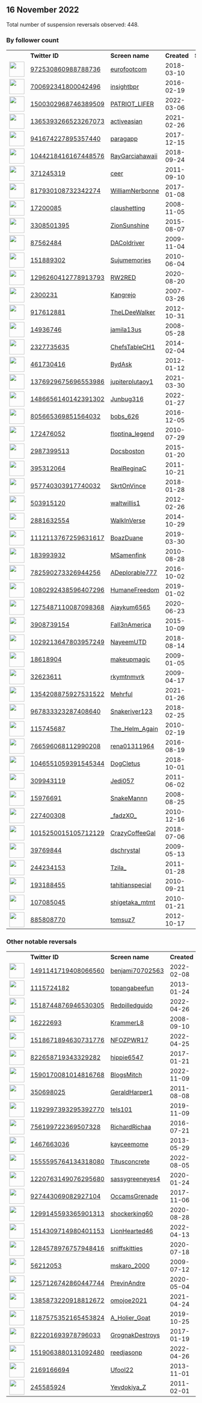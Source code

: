
## 16 November 2022
Total number of suspension reversals observed: 448.

### By follower count
<table><tr><th></th><th align="left">Twitter ID</th><th align="left">Screen name</th>
<th align="left">Created</th><th align="left">Status</th><th align="left">Suspended</th><th align="left">Followers</th>
<tr><td><a href="https://pbs.twimg.com/profile_images/1604176956282519552/FiuqMrsU_normal.jpg"><img src="https://pbs.twimg.com/profile_images/1604176956282519552/FiuqMrsU_normal.jpg" width="40px" height="40px" align="center"/></a></td><td><a href="https://twitter.com/intent/user?user_id=972530860988788736">972530860988788736</a></td><td><a href="https://twitter.com/eurofootcom">eurofootcom</a></td><td>2018-03-10</td><td align="center"></td><td>2022-11-09</td><td>392899</td></tr>
<tr><td><a href="https://pbs.twimg.com/profile_images/700693780576337920/duUnJt-1_normal.png"><img src="https://pbs.twimg.com/profile_images/700693780576337920/duUnJt-1_normal.png" width="40px" height="40px" align="center"/></a></td><td><a href="https://twitter.com/intent/user?user_id=700692341800042496">700692341800042496</a></td><td><a href="https://twitter.com/insightbpr">insightbpr</a></td><td>2016-02-19</td><td align="center"></td><td>2022-11-03</td><td>64817</td></tr>
<tr><td><a href="https://pbs.twimg.com/profile_images/1623134798414741506/q8e6nVO0_normal.jpg"><img src="https://pbs.twimg.com/profile_images/1623134798414741506/q8e6nVO0_normal.jpg" width="40px" height="40px" align="center"/></a></td><td><a href="https://twitter.com/intent/user?user_id=1500302968746389509">1500302968746389509</a></td><td><a href="https://twitter.com/PATRIOT_LIFER">PATRIOT_LIFER</a></td><td>2022-03-06</td><td align="center"></td><td>2022-10-20</td><td>37807</td></tr>
<tr><td><a href="https://pbs.twimg.com/profile_images/1389800856250306563/O42VwIG4_normal.jpg"><img src="https://pbs.twimg.com/profile_images/1389800856250306563/O42VwIG4_normal.jpg" width="40px" height="40px" align="center"/></a></td><td><a href="https://twitter.com/intent/user?user_id=1365393266523267073">1365393266523267073</a></td><td><a href="https://twitter.com/activeasian">activeasian</a></td><td>2021-02-26</td><td align="center"></td><td>2022-10-24</td><td>34285</td></tr>
<tr><td><a href="https://pbs.twimg.com/profile_images/1590893517458612225/YBImCScl_normal.jpg"><img src="https://pbs.twimg.com/profile_images/1590893517458612225/YBImCScl_normal.jpg" width="40px" height="40px" align="center"/></a></td><td><a href="https://twitter.com/intent/user?user_id=941674227895357440">941674227895357440</a></td><td><a href="https://twitter.com/paragapp">paragapp</a></td><td>2017-12-15</td><td align="center"></td><td>2022-11-14</td><td>29908</td></tr>
<tr><td><a href="https://pbs.twimg.com/profile_images/1347927131804864512/aCNoeDEa_normal.jpg"><img src="https://pbs.twimg.com/profile_images/1347927131804864512/aCNoeDEa_normal.jpg" width="40px" height="40px" align="center"/></a></td><td><a href="https://twitter.com/intent/user?user_id=1044218416167448576">1044218416167448576</a></td><td><a href="https://twitter.com/RayGarciahawaii">RayGarciahawaii</a></td><td>2018-09-24</td><td align="center"></td><td>2022-10-29</td><td>25950</td></tr>
<tr><td><a href="https://pbs.twimg.com/profile_images/1588185049412796417/ZrnW6zNM_normal.jpg"><img src="https://pbs.twimg.com/profile_images/1588185049412796417/ZrnW6zNM_normal.jpg" width="40px" height="40px" align="center"/></a></td><td><a href="https://twitter.com/intent/user?user_id=371245319">371245319</a></td><td><a href="https://twitter.com/ceer">ceer</a></td><td>2011-09-10</td><td align="center"></td><td>2022-11-14</td><td>24124</td></tr>
<tr><td><a href="https://pbs.twimg.com/profile_images/919686834589982721/RTj9PtER_normal.jpg"><img src="https://pbs.twimg.com/profile_images/919686834589982721/RTj9PtER_normal.jpg" width="40px" height="40px" align="center"/></a></td><td><a href="https://twitter.com/intent/user?user_id=817930108732342274">817930108732342274</a></td><td><a href="https://twitter.com/WilliamNerbonne">WilliamNerbonne</a></td><td>2017-01-08</td><td align="center"></td><td></td><td>13500</td></tr>
<tr><td><a href="https://pbs.twimg.com/profile_images/547189730631094272/StYc0b6a_normal.jpeg"><img src="https://pbs.twimg.com/profile_images/547189730631094272/StYc0b6a_normal.jpeg" width="40px" height="40px" align="center"/></a></td><td><a href="https://twitter.com/intent/user?user_id=17200085">17200085</a></td><td><a href="https://twitter.com/claushetting">claushetting</a></td><td>2008-11-05</td><td align="center"></td><td>2022-11-11</td><td>12369</td></tr>
<tr><td><a href="https://pbs.twimg.com/profile_images/1136115567172042752/O2sNmYVG_normal.jpg"><img src="https://pbs.twimg.com/profile_images/1136115567172042752/O2sNmYVG_normal.jpg" width="40px" height="40px" align="center"/></a></td><td><a href="https://twitter.com/intent/user?user_id=3308501395">3308501395</a></td><td><a href="https://twitter.com/ZionSunshine">ZionSunshine</a></td><td>2015-08-07</td><td align="center"></td><td>2022-10-28</td><td>12207</td></tr>
<tr><td><a href="https://pbs.twimg.com/profile_images/1325141432592523265/C2QUCvoX_normal.jpg"><img src="https://pbs.twimg.com/profile_images/1325141432592523265/C2QUCvoX_normal.jpg" width="40px" height="40px" align="center"/></a></td><td><a href="https://twitter.com/intent/user?user_id=87562484">87562484</a></td><td><a href="https://twitter.com/DAColdriver">DAColdriver</a></td><td>2009-11-04</td><td align="center"></td><td>2022-10-29</td><td>11864</td></tr>
<tr><td><a href="https://pbs.twimg.com/profile_images/1615333765324345352/M-UPpTCA_normal.jpg"><img src="https://pbs.twimg.com/profile_images/1615333765324345352/M-UPpTCA_normal.jpg" width="40px" height="40px" align="center"/></a></td><td><a href="https://twitter.com/intent/user?user_id=151889302">151889302</a></td><td><a href="https://twitter.com/Sujumemories">Sujumemories</a></td><td>2010-06-04</td><td align="center"></td><td></td><td>11083</td></tr>
<tr><td><a href="https://pbs.twimg.com/profile_images/1350156216429907970/SsHli1Yv_normal.jpg"><img src="https://pbs.twimg.com/profile_images/1350156216429907970/SsHli1Yv_normal.jpg" width="40px" height="40px" align="center"/></a></td><td><a href="https://twitter.com/intent/user?user_id=1296260412778913793">1296260412778913793</a></td><td><a href="https://twitter.com/RW2RED">RW2RED</a></td><td>2020-08-20</td><td align="center"></td><td>2022-10-29</td><td>9651</td></tr>
<tr><td><a href="https://pbs.twimg.com/profile_images/1592686589532053504/5yxOvxcK_normal.jpg"><img src="https://pbs.twimg.com/profile_images/1592686589532053504/5yxOvxcK_normal.jpg" width="40px" height="40px" align="center"/></a></td><td><a href="https://twitter.com/intent/user?user_id=2300231">2300231</a></td><td><a href="https://twitter.com/Kangrejo">Kangrejo</a></td><td>2007-03-26</td><td align="center"></td><td></td><td>9469</td></tr>
<tr><td><a href="https://pbs.twimg.com/profile_images/1620932829487009792/NEeyPZzc_normal.jpg"><img src="https://pbs.twimg.com/profile_images/1620932829487009792/NEeyPZzc_normal.jpg" width="40px" height="40px" align="center"/></a></td><td><a href="https://twitter.com/intent/user?user_id=917612881">917612881</a></td><td><a href="https://twitter.com/TheLDeeWalker">TheLDeeWalker</a></td><td>2012-10-31</td><td align="center"></td><td></td><td>8341</td></tr>
<tr><td><a href="https://pbs.twimg.com/profile_images/1194288963919339520/YU4u_45u_normal.jpg"><img src="https://pbs.twimg.com/profile_images/1194288963919339520/YU4u_45u_normal.jpg" width="40px" height="40px" align="center"/></a></td><td><a href="https://twitter.com/intent/user?user_id=14936746">14936746</a></td><td><a href="https://twitter.com/jamila13us">jamila13us</a></td><td>2008-05-28</td><td align="center"></td><td>2022-10-28</td><td>7266</td></tr>
<tr><td><a href="https://pbs.twimg.com/profile_images/1339938755256459266/csnZBR2B_normal.jpg"><img src="https://pbs.twimg.com/profile_images/1339938755256459266/csnZBR2B_normal.jpg" width="40px" height="40px" align="center"/></a></td><td><a href="https://twitter.com/intent/user?user_id=2327735635">2327735635</a></td><td><a href="https://twitter.com/ChefsTableCH1">ChefsTableCH1</a></td><td>2014-02-04</td><td align="center"></td><td></td><td>7231</td></tr>
<tr><td><a href="https://pbs.twimg.com/profile_images/1380204701468127239/zbJzqXG4_normal.jpg"><img src="https://pbs.twimg.com/profile_images/1380204701468127239/zbJzqXG4_normal.jpg" width="40px" height="40px" align="center"/></a></td><td><a href="https://twitter.com/intent/user?user_id=461730416">461730416</a></td><td><a href="https://twitter.com/BydAsk">BydAsk</a></td><td>2012-01-12</td><td align="center"></td><td>2022-10-29</td><td>7004</td></tr>
<tr><td><a href="https://pbs.twimg.com/profile_images/1381705940446150660/wkMFMx2T_normal.jpg"><img src="https://pbs.twimg.com/profile_images/1381705940446150660/wkMFMx2T_normal.jpg" width="40px" height="40px" align="center"/></a></td><td><a href="https://twitter.com/intent/user?user_id=1376929675696553986">1376929675696553986</a></td><td><a href="https://twitter.com/jupiterplutaoy1">jupiterplutaoy1</a></td><td>2021-03-30</td><td align="center"></td><td>2022-09-11</td><td>5901</td></tr>
<tr><td><a href="https://pbs.twimg.com/profile_images/1565436959085961218/sg82-mr9_normal.jpg"><img src="https://pbs.twimg.com/profile_images/1565436959085961218/sg82-mr9_normal.jpg" width="40px" height="40px" align="center"/></a></td><td><a href="https://twitter.com/intent/user?user_id=1486656140142391302">1486656140142391302</a></td><td><a href="https://twitter.com/Junbug316">Junbug316</a></td><td>2022-01-27</td><td align="center"></td><td>2022-10-29</td><td>5007</td></tr>
<tr><td><a href="https://pbs.twimg.com/profile_images/1348015715727634433/GWujaUQh_normal.jpg"><img src="https://pbs.twimg.com/profile_images/1348015715727634433/GWujaUQh_normal.jpg" width="40px" height="40px" align="center"/></a></td><td><a href="https://twitter.com/intent/user?user_id=805665369851564032">805665369851564032</a></td><td><a href="https://twitter.com/bobs_626">bobs_626</a></td><td>2016-12-05</td><td align="center"></td><td></td><td>4921</td></tr>
<tr><td><a href="https://pbs.twimg.com/profile_images/1593108590146908160/BQltwOF1_normal.jpg"><img src="https://pbs.twimg.com/profile_images/1593108590146908160/BQltwOF1_normal.jpg" width="40px" height="40px" align="center"/></a></td><td><a href="https://twitter.com/intent/user?user_id=172476052">172476052</a></td><td><a href="https://twitter.com/floptina_legend">floptina_legend</a></td><td>2010-07-29</td><td align="center"></td><td></td><td>4812</td></tr>
<tr><td><a href="https://pbs.twimg.com/profile_images/1328027456817819653/fLCHUeOw_normal.jpg"><img src="https://pbs.twimg.com/profile_images/1328027456817819653/fLCHUeOw_normal.jpg" width="40px" height="40px" align="center"/></a></td><td><a href="https://twitter.com/intent/user?user_id=2987399513">2987399513</a></td><td><a href="https://twitter.com/Docsboston">Docsboston</a></td><td>2015-01-20</td><td align="center"></td><td></td><td>4793</td></tr>
<tr><td><a href="https://pbs.twimg.com/profile_images/1599062182288916482/1ODJb0hf_normal.jpg"><img src="https://pbs.twimg.com/profile_images/1599062182288916482/1ODJb0hf_normal.jpg" width="40px" height="40px" align="center"/></a></td><td><a href="https://twitter.com/intent/user?user_id=395312064">395312064</a></td><td><a href="https://twitter.com/RealReginaC">RealReginaC</a></td><td>2011-10-21</td><td align="center"></td><td></td><td>4543</td></tr>
<tr><td><a href="https://pbs.twimg.com/profile_images/1366956091104505859/AzstNim1_normal.jpg"><img src="https://pbs.twimg.com/profile_images/1366956091104505859/AzstNim1_normal.jpg" width="40px" height="40px" align="center"/></a></td><td><a href="https://twitter.com/intent/user?user_id=957740303917740032">957740303917740032</a></td><td><a href="https://twitter.com/SkrtOnVince">SkrtOnVince</a></td><td>2018-01-28</td><td align="center"></td><td></td><td>4526</td></tr>
<tr><td><a href="https://pbs.twimg.com/profile_images/1150961052701474816/G0b_41Oj_normal.png"><img src="https://pbs.twimg.com/profile_images/1150961052701474816/G0b_41Oj_normal.png" width="40px" height="40px" align="center"/></a></td><td><a href="https://twitter.com/intent/user?user_id=503915120">503915120</a></td><td><a href="https://twitter.com/waltwillis1">waltwillis1</a></td><td>2012-02-26</td><td align="center"></td><td>2022-10-29</td><td>4451</td></tr>
<tr><td><a href="https://pbs.twimg.com/profile_images/1592785657377660928/2S29bgez_normal.jpg"><img src="https://pbs.twimg.com/profile_images/1592785657377660928/2S29bgez_normal.jpg" width="40px" height="40px" align="center"/></a></td><td><a href="https://twitter.com/intent/user?user_id=2881632554">2881632554</a></td><td><a href="https://twitter.com/WalkInVerse">WalkInVerse</a></td><td>2014-10-29</td><td align="center"></td><td></td><td>4421</td></tr>
<tr><td><a href="https://pbs.twimg.com/profile_images/1462273980451078149/plaIicQT_normal.jpg"><img src="https://pbs.twimg.com/profile_images/1462273980451078149/plaIicQT_normal.jpg" width="40px" height="40px" align="center"/></a></td><td><a href="https://twitter.com/intent/user?user_id=1112113767259631617">1112113767259631617</a></td><td><a href="https://twitter.com/BoazDuane">BoazDuane</a></td><td>2019-03-30</td><td align="center"></td><td>2022-10-29</td><td>4188</td></tr>
<tr><td><a href="https://pbs.twimg.com/profile_images/816282731604803585/LACCKkAy_normal.jpg"><img src="https://pbs.twimg.com/profile_images/816282731604803585/LACCKkAy_normal.jpg" width="40px" height="40px" align="center"/></a></td><td><a href="https://twitter.com/intent/user?user_id=183993932">183993932</a></td><td><a href="https://twitter.com/MSamenfink">MSamenfink</a></td><td>2010-08-28</td><td align="center"></td><td></td><td>4147</td></tr>
<tr><td><a href="https://pbs.twimg.com/profile_images/1123814984402776067/B187sV3X_normal.png"><img src="https://pbs.twimg.com/profile_images/1123814984402776067/B187sV3X_normal.png" width="40px" height="40px" align="center"/></a></td><td><a href="https://twitter.com/intent/user?user_id=782590273326944256">782590273326944256</a></td><td><a href="https://twitter.com/ADeplorable777">ADeplorable777</a></td><td>2016-10-02</td><td align="center"></td><td></td><td>4070</td></tr>
<tr><td><a href="https://pbs.twimg.com/profile_images/1080297191267155969/AbhEZ-gj_normal.jpg"><img src="https://pbs.twimg.com/profile_images/1080297191267155969/AbhEZ-gj_normal.jpg" width="40px" height="40px" align="center"/></a></td><td><a href="https://twitter.com/intent/user?user_id=1080292438596407296">1080292438596407296</a></td><td><a href="https://twitter.com/HumaneFreedom">HumaneFreedom</a></td><td>2019-01-02</td><td align="center"></td><td></td><td>3954</td></tr>
<tr><td><a href="https://pbs.twimg.com/profile_images/1592408411014299648/QpMuPyq6_normal.jpg"><img src="https://pbs.twimg.com/profile_images/1592408411014299648/QpMuPyq6_normal.jpg" width="40px" height="40px" align="center"/></a></td><td><a href="https://twitter.com/intent/user?user_id=1275487110087098368">1275487110087098368</a></td><td><a href="https://twitter.com/Ajaykum6565">Ajaykum6565</a></td><td>2020-06-23</td><td align="center"></td><td>2022-08-17</td><td>3858</td></tr>
<tr><td><a href="https://pbs.twimg.com/profile_images/1443026112519544837/th2vgYVs_normal.jpg"><img src="https://pbs.twimg.com/profile_images/1443026112519544837/th2vgYVs_normal.jpg" width="40px" height="40px" align="center"/></a></td><td><a href="https://twitter.com/intent/user?user_id=3908739154">3908739154</a></td><td><a href="https://twitter.com/Fall3nAmerica">Fall3nAmerica</a></td><td>2015-10-09</td><td align="center"></td><td>2022-10-29</td><td>3695</td></tr>
<tr><td><a href="https://pbs.twimg.com/profile_images/1291572655066427392/0wV0ke1__normal.jpg"><img src="https://pbs.twimg.com/profile_images/1291572655066427392/0wV0ke1__normal.jpg" width="40px" height="40px" align="center"/></a></td><td><a href="https://twitter.com/intent/user?user_id=1029213647803957249">1029213647803957249</a></td><td><a href="https://twitter.com/NayeemUTD">NayeemUTD</a></td><td>2018-08-14</td><td align="center"></td><td></td><td>3447</td></tr>
<tr><td><a href="https://pbs.twimg.com/profile_images/1281974365446451202/Gl8-hRHn_normal.jpg"><img src="https://pbs.twimg.com/profile_images/1281974365446451202/Gl8-hRHn_normal.jpg" width="40px" height="40px" align="center"/></a></td><td><a href="https://twitter.com/intent/user?user_id=18618904">18618904</a></td><td><a href="https://twitter.com/makeupmagic">makeupmagic</a></td><td>2009-01-05</td><td align="center"></td><td></td><td>3315</td></tr>
<tr><td><a href="https://pbs.twimg.com/profile_images/1593392845137682432/wRekd7S__normal.jpg"><img src="https://pbs.twimg.com/profile_images/1593392845137682432/wRekd7S__normal.jpg" width="40px" height="40px" align="center"/></a></td><td><a href="https://twitter.com/intent/user?user_id=32623611">32623611</a></td><td><a href="https://twitter.com/rkymtnmvrk">rkymtnmvrk</a></td><td>2009-04-17</td><td align="center"></td><td></td><td>3315</td></tr>
<tr><td><a href="https://pbs.twimg.com/profile_images/1635904273115664384/Nzh3-L9i_normal.jpg"><img src="https://pbs.twimg.com/profile_images/1635904273115664384/Nzh3-L9i_normal.jpg" width="40px" height="40px" align="center"/></a></td><td><a href="https://twitter.com/intent/user?user_id=1354208875927531522">1354208875927531522</a></td><td><a href="https://twitter.com/Mehrful">Mehrful</a></td><td>2021-01-26</td><td align="center"></td><td>2022-10-29</td><td>3258</td></tr>
<tr><td><a href="https://pbs.twimg.com/profile_images/1008232357608878081/q3_nBCwY_normal.jpg"><img src="https://pbs.twimg.com/profile_images/1008232357608878081/q3_nBCwY_normal.jpg" width="40px" height="40px" align="center"/></a></td><td><a href="https://twitter.com/intent/user?user_id=967833323287408640">967833323287408640</a></td><td><a href="https://twitter.com/Snakeriver123">Snakeriver123</a></td><td>2018-02-25</td><td align="center"></td><td></td><td>3247</td></tr>
<tr><td><a href="https://pbs.twimg.com/profile_images/1299860401769926657/wGlif-ZN_normal.jpg"><img src="https://pbs.twimg.com/profile_images/1299860401769926657/wGlif-ZN_normal.jpg" width="40px" height="40px" align="center"/></a></td><td><a href="https://twitter.com/intent/user?user_id=115745687">115745687</a></td><td><a href="https://twitter.com/The_Helm_Again">The_Helm_Again</a></td><td>2010-02-19</td><td align="center"></td><td>2022-10-29</td><td>3058</td></tr>
<tr><td><a href="https://pbs.twimg.com/profile_images/1064364764380450816/K0Wr5Vij_normal.jpg"><img src="https://pbs.twimg.com/profile_images/1064364764380450816/K0Wr5Vij_normal.jpg" width="40px" height="40px" align="center"/></a></td><td><a href="https://twitter.com/intent/user?user_id=766596068112990208">766596068112990208</a></td><td><a href="https://twitter.com/rena01311964">rena01311964</a></td><td>2016-08-19</td><td align="center"></td><td></td><td>3040</td></tr>
<tr><td><a href="https://pbs.twimg.com/profile_images/1593058735206932482/qL5y8hWp_normal.jpg"><img src="https://pbs.twimg.com/profile_images/1593058735206932482/qL5y8hWp_normal.jpg" width="40px" height="40px" align="center"/></a></td><td><a href="https://twitter.com/intent/user?user_id=1046551059391545344">1046551059391545344</a></td><td><a href="https://twitter.com/DogCletus">DogCletus</a></td><td>2018-10-01</td><td align="center"></td><td></td><td>2953</td></tr>
<tr><td><a href="https://pbs.twimg.com/profile_images/1267919071980462081/QYEJ5zdX_normal.jpg"><img src="https://pbs.twimg.com/profile_images/1267919071980462081/QYEJ5zdX_normal.jpg" width="40px" height="40px" align="center"/></a></td><td><a href="https://twitter.com/intent/user?user_id=309943119">309943119</a></td><td><a href="https://twitter.com/Jedi057">Jedi057</a></td><td>2011-06-02</td><td align="center"></td><td></td><td>2843</td></tr>
<tr><td><a href="https://pbs.twimg.com/profile_images/875905992302616576/KpCeJnLb_normal.jpg"><img src="https://pbs.twimg.com/profile_images/875905992302616576/KpCeJnLb_normal.jpg" width="40px" height="40px" align="center"/></a></td><td><a href="https://twitter.com/intent/user?user_id=15976691">15976691</a></td><td><a href="https://twitter.com/SnakeMannn">SnakeMannn</a></td><td>2008-08-25</td><td align="center"></td><td></td><td>2712</td></tr>
<tr><td><a href="https://pbs.twimg.com/profile_images/1384101796767944711/KVYdCm7__normal.jpg"><img src="https://pbs.twimg.com/profile_images/1384101796767944711/KVYdCm7__normal.jpg" width="40px" height="40px" align="center"/></a></td><td><a href="https://twitter.com/intent/user?user_id=227400308">227400308</a></td><td><a href="https://twitter.com/_fadzXO_">_fadzXO_</a></td><td>2010-12-16</td><td align="center"></td><td></td><td>2663</td></tr>
<tr><td><a href="https://pbs.twimg.com/profile_images/1636374628812849157/QMQG5CrW_normal.jpg"><img src="https://pbs.twimg.com/profile_images/1636374628812849157/QMQG5CrW_normal.jpg" width="40px" height="40px" align="center"/></a></td><td><a href="https://twitter.com/intent/user?user_id=1015250015105712129">1015250015105712129</a></td><td><a href="https://twitter.com/CrazyCoffeeGal">CrazyCoffeeGal</a></td><td>2018-07-06</td><td align="center"></td><td></td><td>2636</td></tr>
<tr><td><a href="https://pbs.twimg.com/profile_images/1092527700835655680/e98rSv_M_normal.jpg"><img src="https://pbs.twimg.com/profile_images/1092527700835655680/e98rSv_M_normal.jpg" width="40px" height="40px" align="center"/></a></td><td><a href="https://twitter.com/intent/user?user_id=39769844">39769844</a></td><td><a href="https://twitter.com/dschrystal">dschrystal</a></td><td>2009-05-13</td><td align="center"></td><td></td><td>2633</td></tr>
<tr><td><a href="https://pbs.twimg.com/profile_images/977090313054388224/hhXiDvP0_normal.jpg"><img src="https://pbs.twimg.com/profile_images/977090313054388224/hhXiDvP0_normal.jpg" width="40px" height="40px" align="center"/></a></td><td><a href="https://twitter.com/intent/user?user_id=244234153">244234153</a></td><td><a href="https://twitter.com/Tzila_">Tzila_</a></td><td>2011-01-28</td><td align="center"></td><td>2022-10-29</td><td>2498</td></tr>
<tr><td><a href="https://pbs.twimg.com/profile_images/947573662202208256/8g7Hortq_normal.jpg"><img src="https://pbs.twimg.com/profile_images/947573662202208256/8g7Hortq_normal.jpg" width="40px" height="40px" align="center"/></a></td><td><a href="https://twitter.com/intent/user?user_id=193188455">193188455</a></td><td><a href="https://twitter.com/tahitianspecial">tahitianspecial</a></td><td>2010-09-21</td><td align="center"></td><td></td><td>2454</td></tr>
<tr><td><a href="https://pbs.twimg.com/profile_images/1081415747383881728/LyCrxy5M_normal.jpg"><img src="https://pbs.twimg.com/profile_images/1081415747383881728/LyCrxy5M_normal.jpg" width="40px" height="40px" align="center"/></a></td><td><a href="https://twitter.com/intent/user?user_id=107085045">107085045</a></td><td><a href="https://twitter.com/shigetaka_mtmt">shigetaka_mtmt</a></td><td>2010-01-21</td><td align="center"></td><td>2022-05-14</td><td>2450</td></tr>
<tr><td><a href="https://pbs.twimg.com/profile_images/1627867297846120448/sLDK8GHS_normal.jpg"><img src="https://pbs.twimg.com/profile_images/1627867297846120448/sLDK8GHS_normal.jpg" width="40px" height="40px" align="center"/></a></td><td><a href="https://twitter.com/intent/user?user_id=885808770">885808770</a></td><td><a href="https://twitter.com/tomsuz7">tomsuz7</a></td><td>2012-10-17</td><td align="center"></td><td></td><td>2366</td></tr>
</table>

### Other notable reversals
<table><tr><th></th><th align="left">Twitter ID</th><th align="left">Screen name</th>
<th align="left">Created</th><th align="left">Status</th><th align="left">Suspended</th><th align="left">Followers</th>
<tr><td><a href="https://pbs.twimg.com/profile_images/1511847569269297152/2oJ6sXzV_normal.png"><img src="https://pbs.twimg.com/profile_images/1511847569269297152/2oJ6sXzV_normal.png" width="40px" height="40px" align="center"/></a></td><td><a href="https://twitter.com/intent/user?user_id=1491141719408066560">1491141719408066560</a></td><td><a href="https://twitter.com/benjami70702563">benjami70702563</a></td><td>2022-02-08</td><td align="center">🚫</td><td>2022-10-20</td><td>273</td></tr>
<tr><td><a href="https://pbs.twimg.com/profile_images/1024296499583143937/zsS_s9Kc_normal.jpg"><img src="https://pbs.twimg.com/profile_images/1024296499583143937/zsS_s9Kc_normal.jpg" width="40px" height="40px" align="center"/></a></td><td><a href="https://twitter.com/intent/user?user_id=1115724182">1115724182</a></td><td><a href="https://twitter.com/topangabeefun">topangabeefun</a></td><td>2013-01-24</td><td align="center"></td><td>2022-10-29</td><td>1055</td></tr>
<tr><td><a href="https://pbs.twimg.com/profile_images/1522030828586426369/fZopYYEq_normal.jpg"><img src="https://pbs.twimg.com/profile_images/1522030828586426369/fZopYYEq_normal.jpg" width="40px" height="40px" align="center"/></a></td><td><a href="https://twitter.com/intent/user?user_id=1518744876946530305">1518744876946530305</a></td><td><a href="https://twitter.com/Redpilledguido">Redpilledguido</a></td><td>2022-04-26</td><td align="center"></td><td>2022-10-18</td><td>522</td></tr>
<tr><td><a href="https://pbs.twimg.com/profile_images/1449466333536534530/TayNJx_J_normal.jpg"><img src="https://pbs.twimg.com/profile_images/1449466333536534530/TayNJx_J_normal.jpg" width="40px" height="40px" align="center"/></a></td><td><a href="https://twitter.com/intent/user?user_id=16222693">16222693</a></td><td><a href="https://twitter.com/KrammerL8">KrammerL8</a></td><td>2008-09-10</td><td align="center"></td><td>2022-10-29</td><td>1209</td></tr>
<tr><td><a href="https://pbs.twimg.com/profile_images/1537236452274098176/VOErEktW_normal.jpg"><img src="https://pbs.twimg.com/profile_images/1537236452274098176/VOErEktW_normal.jpg" width="40px" height="40px" align="center"/></a></td><td><a href="https://twitter.com/intent/user?user_id=1518671894630731776">1518671894630731776</a></td><td><a href="https://twitter.com/NFOZPWR17">NFOZPWR17</a></td><td>2022-04-25</td><td align="center"></td><td>2022-10-20</td><td>2253</td></tr>
<tr><td><a href="https://pbs.twimg.com/profile_images/1561503777479266304/T2YUffk__normal.jpg"><img src="https://pbs.twimg.com/profile_images/1561503777479266304/T2YUffk__normal.jpg" width="40px" height="40px" align="center"/></a></td><td><a href="https://twitter.com/intent/user?user_id=822658719343329282">822658719343329282</a></td><td><a href="https://twitter.com/hippie6547">hippie6547</a></td><td>2017-01-21</td><td align="center"></td><td>2022-10-29</td><td>595</td></tr>
<tr><td><a href="https://pbs.twimg.com/profile_images/1590187208069287936/opUlgdBa_normal.jpg"><img src="https://pbs.twimg.com/profile_images/1590187208069287936/opUlgdBa_normal.jpg" width="40px" height="40px" align="center"/></a></td><td><a href="https://twitter.com/intent/user?user_id=1590170081014816768">1590170081014816768</a></td><td><a href="https://twitter.com/BlogsMitch">BlogsMitch</a></td><td>2022-11-09</td><td align="center"></td><td>2022-11-10</td><td>130</td></tr>
<tr><td><a href="https://pbs.twimg.com/profile_images/1475792998394966019/tAh8Vpkm_normal.jpg"><img src="https://pbs.twimg.com/profile_images/1475792998394966019/tAh8Vpkm_normal.jpg" width="40px" height="40px" align="center"/></a></td><td><a href="https://twitter.com/intent/user?user_id=350698025">350698025</a></td><td><a href="https://twitter.com/GeraldHarper1">GeraldHarper1</a></td><td>2011-08-08</td><td align="center"></td><td>2022-10-29</td><td>2211</td></tr>
<tr><td><a href="https://pbs.twimg.com/profile_images/1267008524221059072/3Bg7uLJJ_normal.jpg"><img src="https://pbs.twimg.com/profile_images/1267008524221059072/3Bg7uLJJ_normal.jpg" width="40px" height="40px" align="center"/></a></td><td><a href="https://twitter.com/intent/user?user_id=1192997393295392770">1192997393295392770</a></td><td><a href="https://twitter.com/tels101">tels101</a></td><td>2019-11-09</td><td align="center"></td><td>2022-10-29</td><td>1383</td></tr>
<tr><td><a href="https://pbs.twimg.com/profile_images/1104239011869032448/UyrN-3Hq_normal.png"><img src="https://pbs.twimg.com/profile_images/1104239011869032448/UyrN-3Hq_normal.png" width="40px" height="40px" align="center"/></a></td><td><a href="https://twitter.com/intent/user?user_id=756199722369507328">756199722369507328</a></td><td><a href="https://twitter.com/RichardRichaa">RichardRichaa</a></td><td>2016-07-21</td><td align="center"></td><td>2022-10-29</td><td>1616</td></tr>
<tr><td><a href="https://abs.twimg.com/sticky/default_profile_images/default_profile_normal.png"><img src="https://abs.twimg.com/sticky/default_profile_images/default_profile_normal.png" width="40px" height="40px" align="center"/></a></td><td><a href="https://twitter.com/intent/user?user_id=1467663036">1467663036</a></td><td><a href="https://twitter.com/kayceemome">kayceemome</a></td><td>2013-05-29</td><td align="center"></td><td>2022-10-29</td><td>310</td></tr>
<tr><td><a href="https://pbs.twimg.com/profile_images/1557155414252273665/09i5uzvW_normal.jpg"><img src="https://pbs.twimg.com/profile_images/1557155414252273665/09i5uzvW_normal.jpg" width="40px" height="40px" align="center"/></a></td><td><a href="https://twitter.com/intent/user?user_id=1555595764134318080">1555595764134318080</a></td><td><a href="https://twitter.com/Titusconcrete">Titusconcrete</a></td><td>2022-08-05</td><td align="center"></td><td>2022-09-11</td><td>15</td></tr>
<tr><td><a href="https://pbs.twimg.com/profile_images/1280736367090167809/ZbSemUo0_normal.jpg"><img src="https://pbs.twimg.com/profile_images/1280736367090167809/ZbSemUo0_normal.jpg" width="40px" height="40px" align="center"/></a></td><td><a href="https://twitter.com/intent/user?user_id=1220763149076295680">1220763149076295680</a></td><td><a href="https://twitter.com/sassygreeneyes4">sassygreeneyes4</a></td><td>2020-01-24</td><td align="center"></td><td>2022-10-29</td><td>1830</td></tr>
<tr><td><a href="https://pbs.twimg.com/profile_images/1362304276236754944/HtsyXl7S_normal.jpg"><img src="https://pbs.twimg.com/profile_images/1362304276236754944/HtsyXl7S_normal.jpg" width="40px" height="40px" align="center"/></a></td><td><a href="https://twitter.com/intent/user?user_id=927443069082927104">927443069082927104</a></td><td><a href="https://twitter.com/OccamsGrenade">OccamsGrenade</a></td><td>2017-11-06</td><td align="center"></td><td>2022-10-29</td><td>1746</td></tr>
<tr><td><a href="https://pbs.twimg.com/profile_images/1299145764254494732/-mrAjwYQ_normal.jpg"><img src="https://pbs.twimg.com/profile_images/1299145764254494732/-mrAjwYQ_normal.jpg" width="40px" height="40px" align="center"/></a></td><td><a href="https://twitter.com/intent/user?user_id=1299145593365901313">1299145593365901313</a></td><td><a href="https://twitter.com/shockerking60">shockerking60</a></td><td>2020-08-28</td><td align="center"></td><td>2022-10-20</td><td>1271</td></tr>
<tr><td><a href="https://pbs.twimg.com/profile_images/1514318232605409283/nLyRYkKi_normal.jpg"><img src="https://pbs.twimg.com/profile_images/1514318232605409283/nLyRYkKi_normal.jpg" width="40px" height="40px" align="center"/></a></td><td><a href="https://twitter.com/intent/user?user_id=1514309714980401153">1514309714980401153</a></td><td><a href="https://twitter.com/LionHearted46">LionHearted46</a></td><td>2022-04-13</td><td align="center"></td><td>2022-10-29</td><td>737</td></tr>
<tr><td><a href="https://pbs.twimg.com/profile_images/1285696224440573952/orLHDyN6_normal.jpg"><img src="https://pbs.twimg.com/profile_images/1285696224440573952/orLHDyN6_normal.jpg" width="40px" height="40px" align="center"/></a></td><td><a href="https://twitter.com/intent/user?user_id=1284578976757948416">1284578976757948416</a></td><td><a href="https://twitter.com/sniffskitties">sniffskitties</a></td><td>2020-07-18</td><td align="center"></td><td></td><td>29</td></tr>
<tr><td><a href="https://abs.twimg.com/sticky/default_profile_images/default_profile_normal.png"><img src="https://abs.twimg.com/sticky/default_profile_images/default_profile_normal.png" width="40px" height="40px" align="center"/></a></td><td><a href="https://twitter.com/intent/user?user_id=56212053">56212053</a></td><td><a href="https://twitter.com/mskaro_2000">mskaro_2000</a></td><td>2009-07-12</td><td align="center"></td><td>2022-10-29</td><td>1737</td></tr>
<tr><td><a href="https://pbs.twimg.com/profile_images/1257127450116599808/blFmy3FF_normal.jpg"><img src="https://pbs.twimg.com/profile_images/1257127450116599808/blFmy3FF_normal.jpg" width="40px" height="40px" align="center"/></a></td><td><a href="https://twitter.com/intent/user?user_id=1257126742860447744">1257126742860447744</a></td><td><a href="https://twitter.com/PrevinAndre">PrevinAndre</a></td><td>2020-05-04</td><td align="center"></td><td>2022-11-14</td><td>68</td></tr>
<tr><td><a href="https://pbs.twimg.com/profile_images/1560144518263050243/uqP2yo3d_normal.jpg"><img src="https://pbs.twimg.com/profile_images/1560144518263050243/uqP2yo3d_normal.jpg" width="40px" height="40px" align="center"/></a></td><td><a href="https://twitter.com/intent/user?user_id=1385873220918812672">1385873220918812672</a></td><td><a href="https://twitter.com/omojoe2021">omojoe2021</a></td><td>2021-04-24</td><td align="center"></td><td>2022-09-06</td><td>521</td></tr>
<tr><td><a href="https://pbs.twimg.com/profile_images/1223923717119471622/-CuMPzUK_normal.jpg"><img src="https://pbs.twimg.com/profile_images/1223923717119471622/-CuMPzUK_normal.jpg" width="40px" height="40px" align="center"/></a></td><td><a href="https://twitter.com/intent/user?user_id=1187575352165453824">1187575352165453824</a></td><td><a href="https://twitter.com/A_Holier_Goat">A_Holier_Goat</a></td><td>2019-10-25</td><td align="center"></td><td></td><td>41</td></tr>
<tr><td><a href="https://pbs.twimg.com/profile_images/1625324191313543168/YAE0RmDz_normal.jpg"><img src="https://pbs.twimg.com/profile_images/1625324191313543168/YAE0RmDz_normal.jpg" width="40px" height="40px" align="center"/></a></td><td><a href="https://twitter.com/intent/user?user_id=822201693978796033">822201693978796033</a></td><td><a href="https://twitter.com/GrognakDestroys">GrognakDestroys</a></td><td>2017-01-19</td><td align="center"></td><td>2022-09-25</td><td>130</td></tr>
<tr><td><a href="https://pbs.twimg.com/profile_images/1534976927873875971/nsgw4iY8_normal.jpg"><img src="https://pbs.twimg.com/profile_images/1534976927873875971/nsgw4iY8_normal.jpg" width="40px" height="40px" align="center"/></a></td><td><a href="https://twitter.com/intent/user?user_id=1519063880131092480">1519063880131092480</a></td><td><a href="https://twitter.com/reedjasonp">reedjasonp</a></td><td>2022-04-26</td><td align="center"></td><td>2022-10-20</td><td>831</td></tr>
<tr><td><a href="https://abs.twimg.com/sticky/default_profile_images/default_profile_normal.png"><img src="https://abs.twimg.com/sticky/default_profile_images/default_profile_normal.png" width="40px" height="40px" align="center"/></a></td><td><a href="https://twitter.com/intent/user?user_id=2169166694">2169166694</a></td><td><a href="https://twitter.com/Ufool22">Ufool22</a></td><td>2013-11-01</td><td align="center"></td><td></td><td>1030</td></tr>
<tr><td><a href="https://pbs.twimg.com/profile_images/1450163544889208836/DMVX8TdC_normal.jpg"><img src="https://pbs.twimg.com/profile_images/1450163544889208836/DMVX8TdC_normal.jpg" width="40px" height="40px" align="center"/></a></td><td><a href="https://twitter.com/intent/user?user_id=245585924">245585924</a></td><td><a href="https://twitter.com/Yevdokiya_Z">Yevdokiya_Z</a></td><td>2011-02-01</td><td align="center"></td><td>2022-02-20</td><td>208</td></tr>
</table>
